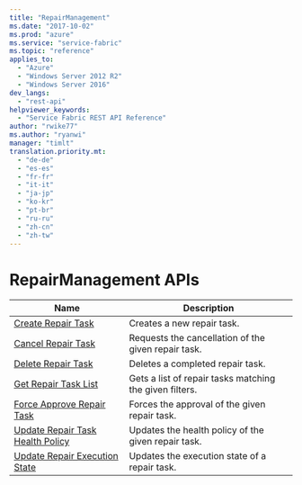 ```yaml
---
title: "RepairManagement"
ms.date: "2017-10-02"
ms.prod: "azure"
ms.service: "service-fabric"
ms.topic: "reference"
applies_to: 
  - "Azure"
  - "Windows Server 2012 R2"
  - "Windows Server 2016"
dev_langs: 
  - "rest-api"
helpviewer_keywords: 
  - "Service Fabric REST API Reference"
author: "rwike77"
ms.author: "ryanwi"
manager: "timlt"
translation.priority.mt: 
  - "de-de"
  - "es-es"
  - "fr-fr"
  - "it-it"
  - "ja-jp"
  - "ko-kr"
  - "pt-br"
  - "ru-ru"
  - "zh-cn"
  - "zh-tw"
---
```

# RepairManagement APIs

| Name | Description |
| --- | --- |
| [Create Repair Task](sfclient-v60-api-createrepairtask.md) | Creates a new repair task.<br/> |
| [Cancel Repair Task](sfclient-v60-api-cancelrepairtask.md) | Requests the cancellation of the given repair task.<br/> |
| [Delete Repair Task](sfclient-v60-api-deleterepairtask.md) | Deletes a completed repair task.<br/> |
| [Get Repair Task List](sfclient-v60-api-getrepairtasklist.md) | Gets a list of repair tasks matching the given filters.<br/> |
| [Force Approve Repair Task](sfclient-v60-api-forceapproverepairtask.md) | Forces the approval of the given repair task.<br/> |
| [Update Repair Task Health Policy](sfclient-v60-api-updaterepairtaskhealthpolicy.md) | Updates the health policy of the given repair task.<br/> |
| [Update Repair Execution State](sfclient-v60-api-updaterepairexecutionstate.md) | Updates the execution state of a repair task.<br/> |

